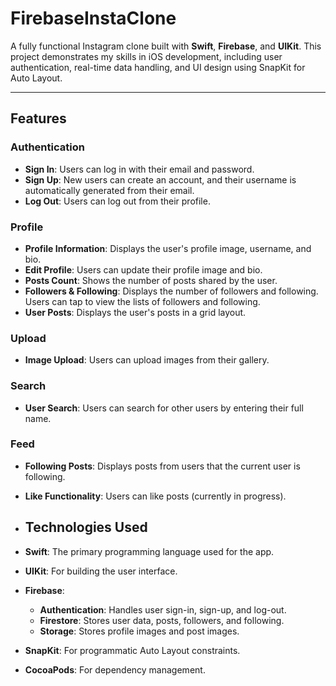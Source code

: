 # FirebaseInstaClone 
 
A fully functional Instagram clone built with **Swift**, **Firebase**, and **UIKit**. This project demonstrates my skills in iOS development, including user authentication, real-time data handling, and UI design using SnapKit for Auto Layout.

---
## Features

### Authentication
- **Sign In**: Users can log in with their email and password.
- **Sign Up**: New users can create an account, and their username is automatically generated from their email.
- **Log Out**: Users can log out from their profile.

### Profile
- **Profile Information**: Displays the user's profile image, username, and bio.
- **Edit Profile**: Users can update their profile image and bio.
- **Posts Count**: Shows the number of posts shared by the user.
- **Followers & Following**: Displays the number of followers and following. Users can tap to view the lists of followers and following.
- **User Posts**: Displays the user's posts in a grid layout.

### Upload
- **Image Upload**: Users can upload images from their gallery.

### Search
- **User Search**: Users can search for other users by entering their full name.

### Feed
- **Following Posts**: Displays posts from users that the current user is following.
- **Like Functionality**: Users can like posts (currently in progress).

- ## Technologies Used

- **Swift**: The primary programming language used for the app.
- **UIKit**: For building the user interface.
- **Firebase**:
  - **Authentication**: Handles user sign-in, sign-up, and log-out.
  - **Firestore**: Stores user data, posts, followers, and following.
  - **Storage**: Stores profile images and post images.
- **SnapKit**: For programmatic Auto Layout constraints.
- **CocoaPods**: For dependency management.
